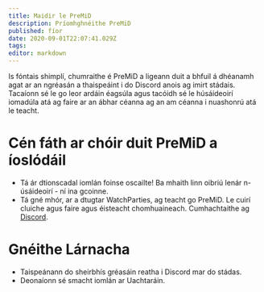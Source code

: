 ```yaml
---
title: Maidir le PreMiD
description: Príomhghnéithe PreMiD
published: fíor
date: 2020-09-01T22:07:41.029Z
tags:
editor: markdown
---
```


Is fóntais shimplí, chumraithe é PreMiD a ligeann duit a bhfuil á dhéanamh agat ar an ngréasán a thaispeáint i do Discord anois ag imirt stádais. Tacaíonn sé le go leor ardáin éagsúla agus tacóidh sé le húsáideoirí iomadúla atá ag faire ar an ábhar céanna ag an am céanna i nuashonrú atá le teacht.

# Cén fáth ar chóir duit PreMiD a íoslódáil
- Tá ár dtionscadal iomlán foinse oscailte! Ba mhaith linn oibriú lenár n-úsáideoirí - ní ina gcoinne.
- Tá gné mhór, ar a dtugtar WatchParties, ag teacht go PreMiD. Le cuirí cluiche agus faire agus éisteacht chomhuaineach. Cumhachtaithe ag [Discord](https://discordapp.com/).

# Gnéithe Lárnacha
- Taispeánann do sheirbhís gréasáin reatha i Discord mar do stádas.
- Deonaíonn sé smacht iomlán ar Uachtaráin.